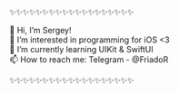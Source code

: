 ✨✨✨✨✨✨✨✨✨✨✨✨✨✨✨✨✨✨✨

👋 Hi, I’m Sergey!       
👀 I’m interested in programming for iOS <3      
🌱 I’m currently learning UIKit & SwiftUI      
📫 How to reach me: Telegram - @FriadoR       

✨✨✨✨✨✨✨✨✨✨✨✨✨✨✨✨✨✨✨

